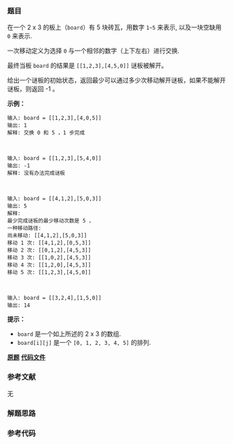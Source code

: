 ### 题目
在一个 2 x 3 的板上（`board`）有 5 块砖瓦，用数字 `1~5` 来表示, 以及一块空缺用 `0` 来表示.

一次移动定义为选择 `0` 与一个相邻的数字（上下左右）进行交换.

最终当板 `board` 的结果是 `[[1,2,3],[4,5,0]]` 谜板被解开。

给出一个谜板的初始状态，返回最少可以通过多少次移动解开谜板，如果不能解开谜板，则返回 -1 。

**示例：**

    
    
    输入: board = [[1,2,3],[4,0,5]]
    输出: 1
    解释: 交换 0 和 5 ，1 步完成
    
    
    
    输入: board = [[1,2,3],[5,4,0]]
    输出: -1
    解释: 没有办法完成谜板
    
    
    
    输入: board = [[4,1,2],[5,0,3]]
    输出: 5
    解释:
    最少完成谜板的最少移动次数是 5 ，
    一种移动路径:
    尚未移动: [[4,1,2],[5,0,3]]
    移动 1 次: [[4,1,2],[0,5,3]]
    移动 2 次: [[0,1,2],[4,5,3]]
    移动 3 次: [[1,0,2],[4,5,3]]
    移动 4 次: [[1,2,0],[4,5,3]]
    移动 5 次: [[1,2,3],[4,5,0]]
    
    
    
    输入: board = [[3,2,4],[1,5,0]]
    输出: 14
    

**提示：**

  * `board` 是一个如上所述的 2 x 3 的数组.
  * `board[i][j]` 是一个 `[0, 1, 2, 3, 4, 5]` 的排列.

 **[原题](https://leetcode-cn.com/problems/sliding-puzzle/)**    **[代码文件]()**


### 参考文献
无

### 解题思路




### 参考代码

```go


```




